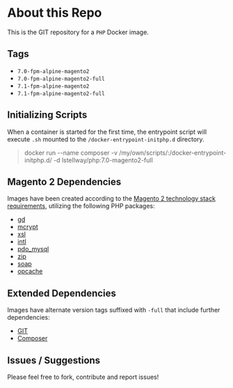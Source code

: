# About this Repo
This is the GIT repository for a `PHP` Docker image. 

## Tags
  - `7.0-fpm-alpine-magento2`
  - `7.0-fpm-alpine-magento2-full`
  - `7.1-fpm-alpine-magento2`
  - `7.1-fpm-alpine-magento2-full`

## Initializing Scripts
When a container is started for the first time, the entrypoint script will execute `.sh` mounted to the `/docker-entrypoint-initphp.d` directory. 

>docker run --name composer -v /my/own/scripts/:/docker-entrypoint-initphp.d/ -d lstellway/php:7.0-magento2-full

## Magento 2 Dependencies
Images have been created according to the [Magento 2 technology stack requirements](http://devdocs.magento.com/guides/v2.1/install-gde/system-requirements-tech.html#php), utilizing the following PHP packages:
  - [gd](http://php.net/manual/en/book.image.php)
  - [mcrypt](http://php.net/manual/en/book.mcrypt.php)
  - [xsl](http://php.net/manual/en/book.xsl.php)
  - [intl](http://php.net/manual/en/book.intl.php)
  - [pdo_mysql](http://php.net/manual/en/ref.pdo-mysql.php)
  - [zip](http://php.net/manual/en/book.zip.php)
  - [soap](http://php.net/manual/en/book.soap.php)
  - [opcache](http://php.net/manual/en/book.opcache.php)

## Extended Dependencies
Images have alternate version tags suffixed with `-full` that include further dependencies:
  - [GIT](https://git-scm.com/book/en/v2/Getting-Started-About-Version-Control)
  - [Composer](https://getcomposer.org/)

## Issues / Suggestions
Please feel free to fork, contribute and report issues!
